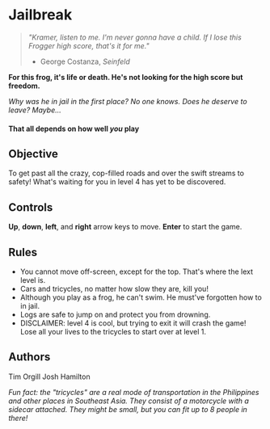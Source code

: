 # Jailbreak

> *"Kramer, listen to me. I'm never gonna have a child. If I lose this Frogger high score, that's it for me."*
> - George Costanza, *Seinfeld*

**For this frog, it's life or death. He's not looking for the high score but freedom.**

*Why was he in jail in the first place? No one knows. Does he deserve to leave? Maybe...*


#### **That all depends on how well _you_ play**

## Objective
To get past all the crazy, cop-filled roads and over the swift streams to safety! What's waiting for you in level 4 has yet to be discovered.

## Controls
**Up**, **down**, **left**, and **right** arrow keys to move.
**Enter** to start the game.

## Rules
* You cannot move off-screen, except for the top. That's where the lext level is.
* Cars and tricycles, no matter how slow they are, kill you!
* Although you play as a frog, he can't swim. He must've forgotten how to in jail.
* Logs are safe to jump on and protect you from drowning.
* DISCLAIMER: level 4 is cool, but trying to exit it will crash the game! Lose all your lives to the tricycles to start over at level 1.

## Authors
Tim Orgill
Josh Hamilton


*Fun fact: the "tricycles" are a real mode of transportation in the Philippines and other places in Southeast Asia. They consist of a motorcycle with a sidecar attached. They might be small, but you can fit up to 8 people in there!*